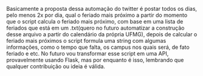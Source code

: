 Basicamente a proposta dessa automação do twitter é postar todos os dias, pelo menos 2x por dia, qual o feriado mais próximo
a partir do momento que o script calcula o feriado mais próximo, com base em uma lista de feriados que está em um .txt(quero
no futuro automatizar a construção desse arquivo a partir do calendário da própria UFMG), depois de calcular o feriado mais próximos
o script formula uma string com algumas informações, como o tempo que falta, os campus nos quais será, de fato feriado e etc. No futuro
vou transformar esse script em uma API, provavelmente usando Flask, mas por enquanto é isso, lembrando que qualquer contribuição ou ideia
é válida.